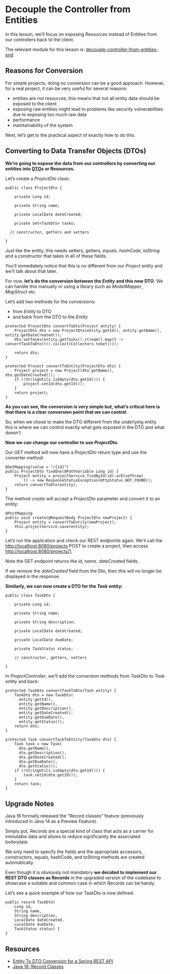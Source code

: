 # Decouple the Controller from Entities

In this lesson, we’ll focus on exposing Resources instead of Entities from our controllers back to the client.

The relevant module for this lesson is: [decouple-controller-from-entities-end](https://github.com/nbicocchi/spring-boot-course/tree/module6/decouple-controller-from-entities-end)

## Reasons for Conversion

For simple projects, doing no conversion can be a good approach. However, for a real project, it can be very useful for several reasons:
* entities are not resources; this means that not all entity data should be exposed to the client
* exposing raw entities might lead to problems like security vulnerabilities due to exposing too much raw data
* performance
* maintainability of the system

Next, let’s get to the practical aspect of exactly how to do this.


## Converting to Data Transfer Objects (DTOs)

**We’re going to expose the data from our controllers by converting our entities into** [**DTO**](https://martinfowler.com/eaaCatalog/dataTransferObject.html)**s or Resources.**

Let’s create a _ProjectDto_ class:

```
public class ProjectDto {

    private Long id;

    private String name;

    private LocalDate dateCreated;

    private Set<TaskDto> tasks;

  // constructor, getters and setters

}
```

Just like the entity, this needs setters, getters, _equals_, _hashCode_, _toString_ and a constructor that takes in all of these fields.

You’ll immediately notice that this is no different from our _Project_ entity and we’ll talk about that later.

For now, **let’s do the conversion between the _Entity_ and this new DTO**. We can handle this manually or using a library such as _ModelMapper_, _MapStruct_ etc.

Let’s add two methods for the conversions:

-   from _Entity_ to DTO
-   and back from the DTO to the _Entity_

```
protected ProjectDto convertToDto(Project entity) {
    ProjectDto dto = new ProjectDto(entity.getId(), entity.getName(), entity.getDateCreated());
    dto.setTasks(entity.getTasks().stream().map(t -> convertTaskToDto(t)).collect(Collectors.toSet()));

    return dto;
}

protected Project convertToEntity(ProjectDto dto) {
    Project project = new Project(dto.getName(), dto.getDateCreated());
    if (!StringUtils.isEmpty(dto.getId())) {
        project.setId(dto.getId());
    }
    return project;
}
```

**As you can see, the conversion is very simple but, what’s critical here is that there is a clear conversion point that we can control**.

So, when we chose to make the DTO different from the underlying entity this is where we can control exactly what gets exposed in the DTO and what doesn’t.

**Now we can change our controller to use _ProjectDto_.**

Our _GET_ method will now have a _ProjectDto_ return type and use the converter method:

```
@GetMapping(value = "/{id}")
public ProjectDto findOne(@PathVariable Long id) {
    Project entity = projectService.findById(id).orElseThrow(
        () -> new ResponseStatusException(HttpStatus.NOT_FOUND));
    return convertToDto(entity);
}
```

The method _create_ will accept a _ProjectDto_ parameter and convert it to an entity:

```
@PostMapping
public void create(@RequestBody ProjectDto newProject) {
    Project entity = convertToEntity(newProject);
    this.projectService.save(entity);
}
```

Let’s run the application and check our REST endpoints again. We'll call the [http://localhost:8080/projects](http://localhost:8080/projects) POST to create a project, then access [http://localhost:8080/projects/1](http://localhost:8080/projects/1).

Note the GET endpoint returns the _id_, _name_, _dateCreated_ fields.

If we remove the _dateCreated_ field from the Dto, then this will no longer be displayed in the response.

**Similarly, we can now create a DTO for the _Task_ entity:**

```
public class TaskDto {
  
    private Long id;
  
    private String name;
  
    private String description;
  
    private LocalDate dateCreated;
  
    private LocalDate dueDate;
  
    private TaskStatus status;
    
    // constructor, getters, setters

}
```

In _ProjectController_, we'll add the conversion methods from _TaskDto_ to _Task_ entity and back:

```
protected TaskDto convertTaskToDto(Task entity) {
    TaskDto dto = new TaskDto(
      entity.getId(),
      entity.getName(),
      entity.getDescription(),
      entity.getDateCreated(),
      entity.getDueDate(),
      entity.getStatus());
    return dto;
}

protected Task convertTaskToEntity(TaskDto dto) {
    Task task = new Task(
      dto.getName(),
      dto.getDescription(),
      dto.getDateCreated(),
      dto.getDueDate(),
      dto.getStatus());
    if (!StringUtils.isEmpty(dto.getId())) {
        task.setId(dto.getId());
    }
    return task;
}
```

## Upgrade Notes

Java 16 formally released the “Record classes” feature (previously introduced in Java 14 as a Preview Feature).

Simply put, Records are a special kind of class that acts as a carrier for immutable data and allows to reduce significantly the associated boilerplate.

We only need to specify the fields and the appropriate accessors, constructors, equals, hashCode, and toString methods are created automatically.

Even though it is obviously not mandatory **we decided to implement our REST DTO classes as Records** in the upgraded version of the codebase to showcase a suitable and common case in which Records can be handy.

Let’s see a quick example of how our TaskDto is now defined:

```
public record TaskDto(
    Long id,
    String name,
    String description,
    LocalDate dateCreated,
    LocalDate dueDate,
    TaskStatus status) {
}
```

## Resources
- [Entity To DTO Conversion for a Spring REST API](https://www.baeldung.com/entity-to-and-from-dto-for-a-java-spring-application)
- [Java 16: Record Classes](https://docs.oracle.com/en/java/javase/16/language/records.html)
